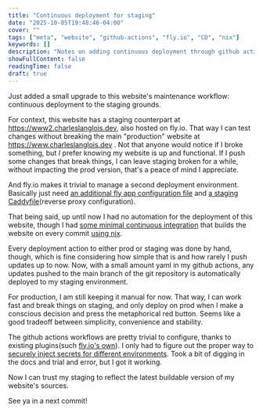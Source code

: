 ```yaml
---
title: "Continuous deployment for staging"
date: "2025-10-05T19:48:46-04:00"
cover: ""
tags: ["meta", "website", "github-actions", "fly.io", "CD", "nix"]
keywords: []
description: "Notes on adding continuous deployment through github actions"
showFullContent: false
readingTime: false
draft: true
---
```


Just added a small upgrade to this website's maintenance workflow: continuous deployment to the staging grounds.

For context, this website has a staging counterpart at https://www2.charleslanglois.dev, also hosted on fly.io.
That way I can test changes without breaking the main "production" website at https://www.charleslanglois.dev .
Not that anyone would notice if I broke something, but *I* prefer knowing my website is up and functional. If I push some changes that break things, I can leave staging broken for a while, without impacting the prod version, that's a peace of mind I appreciate.

And fly.io makes it trivial to manage a second deployment environment.
Basically just need [an additional fly app configuration file](https://github.com/DrPyser/www.charleslanglois.dev/tree/da0b441fa2dff154368d5604d874fa60544318d8/fly/staging/fly.toml) and [a staging Caddyfile](https://github.com/DrPyser/www.charleslanglois.dev/tree/da0b441fa2dff154368d5604d874fa60544318d8/fly/staging/Caddyfile)(reverse proxy configuration).

That being said, up until now I had no automation for the deployment of this website, though I had [some minimal continuous integration](https://github.com/DrPyser/www.charleslanglois.dev/tree/da0b441fa2dff154368d5604d874fa60544318d8/.github/workflows/main.yml) that builds the website on every commit [using nix](https://github.com/DrPyser/www.charleslanglois.dev/tree/da0b441fa2dff154368d5604d874fa60544318d8/default.nix).

Every deployment action to either prod or staging was done by hand, though, which is fine considering how simple that is and how rarely I push updates up to now.
Now, with a small amount yaml in my github actions, any updates pushed to the main branch of the git repository is automatically deployed to my staging environment.

For production, I am still keeping it manual for now. That way, I can work fast and break things on staging, and only deploy on prod when I make a conscious decision and press the metaphorical red button.
Seems like a good tradeoff between simplicity, convenience and stability.

The github actions workflows are pretty trivial to configure, thanks to existing plugins(such [fly.io's own](https://github.com/marketplace/actions/github-action-for-flyctl)).
I only had to figure out the proper way to [securely inject secrets for different environments](https://docs.github.com/en/actions/how-tos/write-workflows/choose-what-workflows-do/use-secrets#creating-secrets-for-an-environment).
Took a bit of digging in the docs and trial and error, but I got it working.

Now I can trust my staging to reflect the latest buildable version of my website's sources.

See ya in a next commit!

